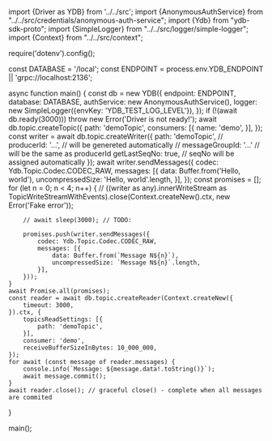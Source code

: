 import {Driver as YDB} from '../../src';
import {AnonymousAuthService} from "../../src/credentials/anonymous-auth-service";
import {Ydb} from "ydb-sdk-proto";
import {SimpleLogger} from "../../src/logger/simple-logger";
import {Context} from "../../src/context";

require('dotenv').config();

const DATABASE = '/local';
const ENDPOINT = process.env.YDB_ENDPOINT || 'grpc://localhost:2136';

async function main() {
    const db = new YDB({
        endpoint: ENDPOINT,
        database: DATABASE,
        authService: new AnonymousAuthService(),
        logger: new SimpleLogger({envKey: 'YDB_TEST_LOG_LEVEL'}),
    });
    if (!(await db.ready(3000))) throw new Error('Driver is not ready!');
    await db.topic.createTopic({
        path: 'demoTopic',
        consumers: [{
            name: 'demo',
        }],
    });
    const writer = await db.topic.createWriter({
        path: 'demoTopic',
        // producerId: '...', // will be genereted automatically
        // messageGroupId: '...' // will be the same as producerId
        getLastSeqNo: true, // seqNo will be assigned automatically
    });
    await writer.sendMessages({
        codec: Ydb.Topic.Codec.CODEC_RAW,
        messages: [{
            data: Buffer.from('Hello, world'),
            uncompressedSize: 'Hello, world'.length,
        }],
    });
    const promises = [];
    for (let n = 0; n < 4; n++) {
        // ((writer as any).innerWriteStream as TopicWriteStreamWithEvents).close(Context.createNew().ctx, new Error('Fake error'));

        // await sleep(3000); // TODO:

        promises.push(writer.sendMessages({
            codec: Ydb.Topic.Codec.CODEC_RAW,
            messages: [{
                data: Buffer.from(`Message N${n}`),
                uncompressedSize: `Message N${n}`.length,
            }],
        }));
    }
    await Promise.all(promises);
    const reader = await db.topic.createReader(Context.createNew({
        timeout: 3000,
    }).ctx, {
        topicsReadSettings: [{
            path: 'demoTopic',
        }],
        consumer: 'demo',
        receiveBufferSizeInBytes: 10_000_000,
    });
    for await (const message of reader.messages) {
        console.info(`Message: ${message.data!.toString()}`);
        await message.commit();
    }
    await reader.close(); // graceful close() - complete when all messages are commited
}

main();
